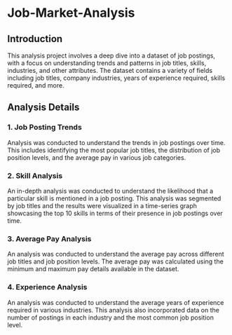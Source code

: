# Job-Market-Analysis

## Introduction

This analysis project involves a deep dive into a dataset of job postings, with a focus on understanding trends and patterns in job titles, skills, industries, and other attributes. The dataset contains a variety of fields including job titles, company industries, years of experience required, skills required, and more.

## Analysis Details

### 1. Job Posting Trends

Analysis was conducted to understand the trends in job postings over time. This includes identifying the most popular job titles, the distribution of job position levels, and the average pay in various job categories.

### 2. Skill Analysis

An in-depth analysis was conducted to understand the likelihood that a particular skill is mentioned in a job posting. This analysis was segmented by job titles and the results were visualized in a time-series graph showcasing the top 10 skills in terms of their presence in job postings over time.

### 3. Average Pay Analysis

An analysis was conducted to understand the average pay across different job titles and job position levels. The average pay was calculated using the minimum and maximum pay details available in the dataset.

### 4. Experience Analysis

An analysis was conducted to understand the average years of experience required in various industries. This analysis also incorporated data on the number of postings in each industry and the most common job position level.
